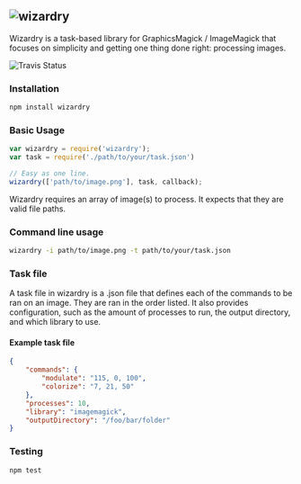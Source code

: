 ## ![wizardry](https://raw.github.com/diy/wizardry/master/wizardry.png)

Wizardry is a task-based library for GraphicsMagick / ImageMagick that focuses on simplicity and getting one thing done right: processing images.

![Travis Status](https://secure.travis-ci.org/diy/wizardry.png)

### Installation
```bash
npm install wizardry
```

### Basic Usage
```javascript
var wizardry = require('wizardry');
var task = require('./path/to/your/task.json')

// Easy as one line.
wizardry(['path/to/image.png'], task, callback);
```

Wizardry requires an array of image(s) to process. It expects that they are valid file paths.

### Command line usage
```bash
wizardry -i path/to/image.png -t path/to/your/task.json
```

### Task file

A task file in wizardry is a .json file that defines each of the commands to be ran on an image. They are ran in the order listed. It also provides configuration, such as the amount of processes to run, the output directory, and which library to use.

#### Example task file
```json
{
    "commands": {
        "modulate": "115, 0, 100",
        "colorize": "7, 21, 50"
    },
    "processes": 10,
    "library": "imagemagick",
    "outputDirectory": "/foo/bar/folder"
}
```

### Testing
```bash
npm test
```